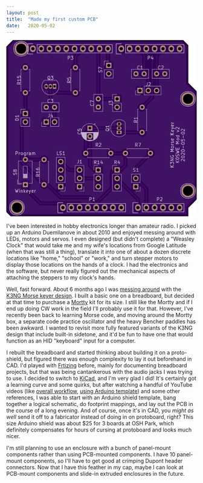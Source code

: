 ```yaml
---
layout: post
title:  "Made my first custom PCB"
date:   2020-05-02
---
```

![Custom printed circuit board](/assets/2020-05-02-K3NG-keyer-K0SWE-v2.png)

I've been interested in hobby electronics longer than amateur radio. I picked up an Arduino
Duemilanove in about 2010 and enjoyed messing around with LEDs, motors and servos. I even designed
(but didn't complete) a "Weasley Clock" that would take me and my wife's locations from Google
Latitude (when that was still a thing), translate it into one of about a dozen discrete locations
like "home," "school" or "work," and turn stepper motors to display those locations on the hands of
a clock. I had the electronics and the software, but never really figured out the mechanical aspects
of attaching the steppers to my clock's hands.

Well, fast forward. About 6 months ago I was
[messing around](/2019/10/10/cw.html) with the
[K3NG Morse keyer design](https://github.com/k3ng/k3ng_cw_keyer/wiki/210-Build:-Schematic). I built
a basic one on a breadboard, but decided at that time to purchase a
[Mortty](https://hamprojects.info/mortty/) kit for its size. I still like the Mortty and if I end up
doing CW work in the field I'll probably use it for that. However, I've recently been back to
learning Morse code, and moving around the Mortty box, a separate code practice oscillator and the
heavy Bencher paddles has been awkward. I wanted to revisit more fully featured variants of the K3NG
design that include built-in sidetone, and it'd be fun to have one that would function as an HID
"keyboard" input for a computer.

I rebuilt the breadboard and started thinking about building it on a proto-shield, but figured there
was enough complexity to lay it out beforehand in CAD. I'd played
with [Frtizing](https://fritzing.org/)
before, mainly for documenting breadboard projects, but that was being cantankerous with the audio
jacks I was trying to use. I decided to switch to [KiCad](https://www.kicad-pcb.org/), and I'm very
glad I did! It's certainly got a learning curve and some quirks, but after watching a handful of
YouTube videos (like [overall workflow](https://www.youtube.com/watch?v=PlDOnSHkX2c),
[using Arduino template](https://www.youtube.com/watch?v=A4_wqnzKZq4&amp;t=650s)) and some other
references, I was able to start with an Arduino shield template, bang together a logical schematic,
do footprint mappings, and lay out the PCB in the course of a long evening. And of course, once it's
in CAD, you *might as well* send it off to a fabricator instead of doing in on protoboard, right?
This size Arduino shield was about $25 for 3 boards at OSH Park, which definitely compensates for
hours of cursing at protoboard and looks much nicer.

I'm still planning to use an enclosure with a bunch of panel-mount components rather than using
PCB-mounted components. I have 10 panel-mount components, so I'll have to get good at crimping
Dupont header connectors. Now that I have this feather in my cap, maybe I can look at PCB-mount
components and slide-in extruded enclosures in the future.

